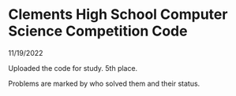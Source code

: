 # Clements High School Computer Science Competition Code

11/19/2022

Uploaded the code for study.
5th place.

Problems are marked by who solved them and their status.